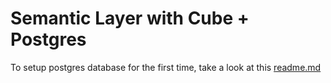 # Semantic Layer with Cube + Postgres


To setup postgres database for the first time, take a look at this [readme.md](./postgres/readme.md)